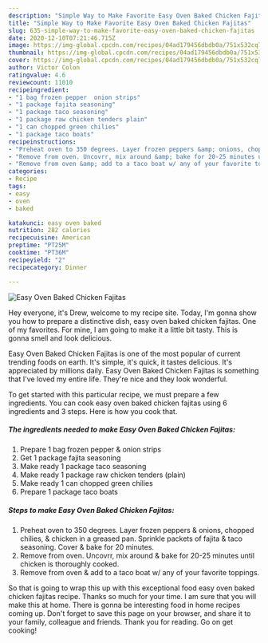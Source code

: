 ```yaml
---
description: "Simple Way to Make Favorite Easy Oven Baked Chicken Fajitas"
title: "Simple Way to Make Favorite Easy Oven Baked Chicken Fajitas"
slug: 635-simple-way-to-make-favorite-easy-oven-baked-chicken-fajitas
date: 2020-12-10T07:21:46.715Z
image: https://img-global.cpcdn.com/recipes/04ad179456dbdb0a/751x532cq70/easy-oven-baked-chicken-fajitas-recipe-main-photo.jpg
thumbnail: https://img-global.cpcdn.com/recipes/04ad179456dbdb0a/751x532cq70/easy-oven-baked-chicken-fajitas-recipe-main-photo.jpg
cover: https://img-global.cpcdn.com/recipes/04ad179456dbdb0a/751x532cq70/easy-oven-baked-chicken-fajitas-recipe-main-photo.jpg
author: Victor Colon
ratingvalue: 4.6
reviewcount: 11010
recipeingredient:
- "1 bag frozen pepper  onion strips"
- "1 package fajita seasoning"
- "1 package taco seasoning"
- "1 package raw chicken tenders plain"
- "1 can chopped green chilies"
- "1 package taco boats"
recipeinstructions:
- "Preheat oven to 350 degrees. Layer frozen peppers &amp; onions, chopped chilies, &amp; chicken in a greased pan. Sprinkle packets of fajita &amp; taco seasoning. Cover &amp; bake for 20 minutes."
- "Remove from oven. Uncovrr, mix around &amp; bake for 20-25 minutes until chicken is thoroughly cooked."
- "Remove from oven &amp; add to a taco boat w/ any of your favorite toppings."
categories:
- Recipe
tags:
- easy
- oven
- baked

katakunci: easy oven baked 
nutrition: 282 calories
recipecuisine: American
preptime: "PT25M"
cooktime: "PT36M"
recipeyield: "2"
recipecategory: Dinner

---
```



![Easy Oven Baked Chicken Fajitas](https://img-global.cpcdn.com/recipes/04ad179456dbdb0a/751x532cq70/easy-oven-baked-chicken-fajitas-recipe-main-photo.jpg)

Hey everyone, it's Drew, welcome to my recipe site. Today, I'm gonna show you how to prepare a distinctive dish, easy oven baked chicken fajitas. One of my favorites. For mine, I am going to make it a little bit tasty. This is gonna smell and look delicious.

Easy Oven Baked Chicken Fajitas is one of the most popular of current trending foods on earth. It's simple, it's quick, it tastes delicious. It's appreciated by millions daily. Easy Oven Baked Chicken Fajitas is something that I've loved my entire life. They're nice and they look wonderful.




To get started with this particular recipe, we must prepare a few ingredients. You can cook easy oven baked chicken fajitas using 6 ingredients and 3 steps. Here is how you cook that.

<!--inarticleads1-->

##### The ingredients needed to make Easy Oven Baked Chicken Fajitas:

1. Prepare 1 bag frozen pepper &amp; onion strips
1. Get 1 package fajita seasoning
1. Make ready 1 package taco seasoning
1. Make ready 1 package raw chicken tenders (plain)
1. Make ready 1 can chopped green chilies
1. Prepare 1 package taco boats




<!--inarticleads2-->

##### Steps to make Easy Oven Baked Chicken Fajitas:

1. Preheat oven to 350 degrees. Layer frozen peppers &amp; onions, chopped chilies, &amp; chicken in a greased pan. Sprinkle packets of fajita &amp; taco seasoning. Cover &amp; bake for 20 minutes.
1. Remove from oven. Uncovrr, mix around &amp; bake for 20-25 minutes until chicken is thoroughly cooked.
1. Remove from oven &amp; add to a taco boat w/ any of your favorite toppings.




So that is going to wrap this up with this exceptional food easy oven baked chicken fajitas recipe. Thanks so much for your time. I am sure that you will make this at home. There is gonna be interesting food in home recipes coming up. Don't forget to save this page on your browser, and share it to your family, colleague and friends. Thank you for reading. Go on get cooking!
